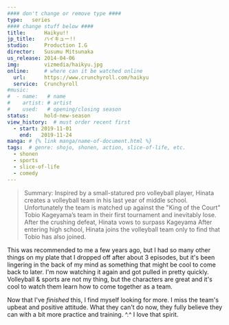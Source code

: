 ```yaml
---
#### don't change or remove type ####
type:   series
#### change stuff below ####
title:      Haikyu!!
jp_title:   ハイキュー!!
studio:     Production I.G
director:   Susumu Mitsunaka
us_release: 2014-04-06 
img:        vizmedia/haikyu.jpg  
online:     # where can it be watched online
  url:      https://www.crunchyroll.com/haikyu
  service:  Crunchyroll
#music:
#  - name:   # name
#    artist: # artist
#    used:   # opening/closing season
status:     hold-new-season
view_history:  # must order recent first
  - start: 2019-11-01 
    end:   2019-11-24
manga: # {% link manga/name-of-document.html %}
tags:  # genre: shojo, shonen, action, slice-of-life, etc.
  - shonen
  - sports
  - slice-of-life
  - comedy
---
```


> Summary: 
> Inspired by a small-statured pro volleyball player, Hinata creates a volleyball team in his last year of middle school. Unfortunately the team is matched up against the "King of the Court" Tobio Kageyama’s team in their first tournament and inevitably lose. After the crushing defeat, Hinata vows to surpass Kageyama After entering high school, Hinata joins the volleyball team only to find that Tobio has also joined.

This was recommended to me a few years ago, but I had so many other things on my plate that I dropped off after about 3 episodes, but it's been lingering in the back of my mind as something that might be cool to come back to later. I'm now watching it again and got pulled in pretty quickly. Volleyball & sports are not my thing, but the characters are great and it's cool to watch them learn how to come together as a team. 

Now that I've *finished* this, I find myself looking for more. I miss the team's upbeat and positive attitude. What they can't do now, they fully believe they can with a bit more practice and training. ^.^ I love that spirit. 